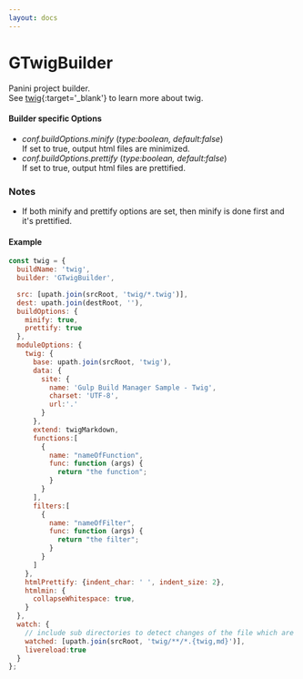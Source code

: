 ```yaml
---
layout: docs
---
```


# GTwigBuilder
Panini project builder.<br>
See [twig](https://twig.symfony.com){:target='_blank'} to learn more about twig.

#### Builder specific Options
  - *conf.buildOptions.minify* (<i>type:boolean, default:false</i>)<br>
    If set to true, output html files are minimized.
  - *conf.buildOptions.prettify* (<i>type:boolean, default:false</i>)<br>
    If set to true, output html files are prettified.

### Notes
  - If both minify and prettify options are set, then minify is done first and it's prettified.

#### Example
```javascript
const twig = {
  buildName: 'twig',
  builder: 'GTwigBuilder',

  src: [upath.join(srcRoot, 'twig/*.twig')],
  dest: upath.join(destRoot, ''),
  buildOptions: {
    minify: true,
    prettify: true
  },
  moduleOptions: {
    twig: {
      base: upath.join(srcRoot, 'twig'),
      data: {
        site: {
          name: 'Gulp Build Manager Sample - Twig',
          charset: 'UTF-8',
          url:'.'
        }
      },
      extend: twigMarkdown,
      functions:[
        {
          name: "nameOfFunction",
          func: function (args) {
            return "the function";
          }
        }
      ],
      filters:[
        {
          name: "nameOfFilter",
          func: function (args) {
            return "the filter";
          }
        }
      ]
    },
    htmlPrettify: {indent_char: ' ', indent_size: 2},
    htmlmin: {
      collapseWhitespace: true,
    }
  },
  watch: {
    // include sub directories to detect changes of the file which are not in src list.
    watched: [upath.join(srcRoot, 'twig/**/*.{twig,md}')],
    livereload:true
  }
};
```
